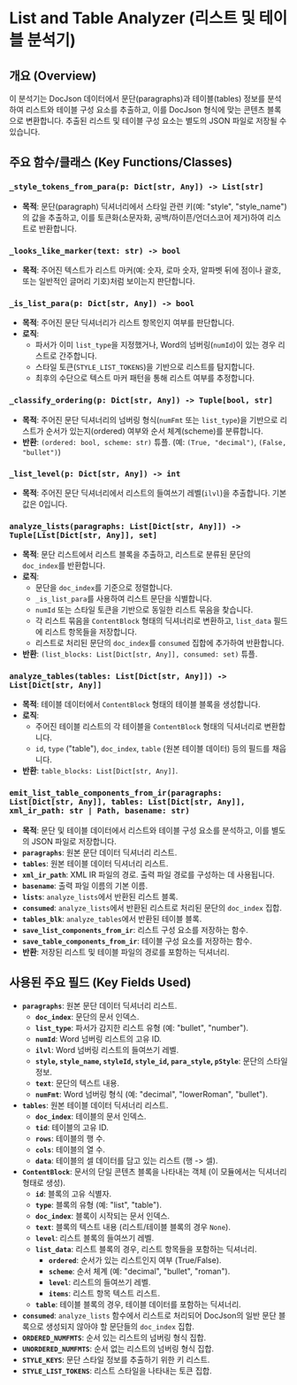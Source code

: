 # List and Table Analyzer (리스트 및 테이블 분석기)

## 개요 (Overview)
이 분석기는 DocJson 데이터에서 문단(paragraphs)과 테이블(tables) 정보를 분석하여 리스트와 테이블 구성 요소를 추출하고, 이를 DocJson 형식에 맞는 콘텐츠 블록으로 변환합니다. 추출된 리스트 및 테이블 구성 요소는 별도의 JSON 파일로 저장될 수 있습니다.

## 주요 함수/클래스 (Key Functions/Classes)

### `_style_tokens_from_para(p: Dict[str, Any]) -> List[str]`
- **목적**: 문단(paragraph) 딕셔너리에서 스타일 관련 키(예: "style", "style_name")의 값을 추출하고, 이를 토큰화(소문자화, 공백/하이픈/언더스코어 제거)하여 리스트로 반환합니다.

### `_looks_like_marker(text: str) -> bool`
- **목적**: 주어진 텍스트가 리스트 마커(예: 숫자, 로마 숫자, 알파벳 뒤에 점이나 괄호, 또는 일반적인 글머리 기호)처럼 보이는지 판단합니다.

### `_is_list_para(p: Dict[str, Any]) -> bool`
- **목적**: 주어진 문단 딕셔너리가 리스트 항목인지 여부를 판단합니다.
- **로직**:
    - 파서가 이미 `list_type`을 지정했거나, Word의 넘버링(`numId`)이 있는 경우 리스트로 간주합니다.
    - 스타일 토큰(`STYLE_LIST_TOKENS`)을 기반으로 리스트를 탐지합니다.
    - 최후의 수단으로 텍스트 마커 패턴을 통해 리스트 여부를 추정합니다.

### `_classify_ordering(p: Dict[str, Any]) -> Tuple[bool, str]`
- **목적**: 주어진 문단 딕셔너리의 넘버링 형식(`numFmt` 또는 `list_type`)을 기반으로 리스트가 순서가 있는지(ordered) 여부와 순서 체계(scheme)를 분류합니다.
- **반환**: `(ordered: bool, scheme: str)` 튜플. (예: `(True, "decimal")`, `(False, "bullet")`)

### `_list_level(p: Dict[str, Any]) -> int`
- **목적**: 주어진 문단 딕셔너리에서 리스트의 들여쓰기 레벨(`ilvl`)을 추출합니다. 기본값은 0입니다.

### `analyze_lists(paragraphs: List[Dict[str, Any]]) -> Tuple[List[Dict[str, Any]], set]`
- **목적**: 문단 리스트에서 리스트 블록을 추출하고, 리스트로 분류된 문단의 `doc_index`를 반환합니다.
- **로직**:
    - 문단을 `doc_index`를 기준으로 정렬합니다.
    - `_is_list_para`를 사용하여 리스트 문단을 식별합니다.
    - `numId` 또는 스타일 토큰을 기반으로 동일한 리스트 묶음을 찾습니다.
    - 각 리스트 묶음을 `ContentBlock` 형태의 딕셔너리로 변환하고, `list_data` 필드에 리스트 항목들을 저장합니다.
    - 리스트로 처리된 문단의 `doc_index`를 `consumed` 집합에 추가하여 반환합니다.
- **반환**: `(list_blocks: List[Dict[str, Any]], consumed: set)` 튜플.

### `analyze_tables(tables: List[Dict[str, Any]]) -> List[Dict[str, Any]]`
- **목적**: 테이블 데이터에서 `ContentBlock` 형태의 테이블 블록을 생성합니다.
- **로직**:
    - 주어진 테이블 리스트의 각 테이블을 `ContentBlock` 형태의 딕셔너리로 변환합니다.
    - `id`, `type` ("table"), `doc_index`, `table` (원본 테이블 데이터) 등의 필드를 채웁니다.
- **반환**: `table_blocks: List[Dict[str, Any]]`.

### `emit_list_table_components_from_ir(paragraphs: List[Dict[str, Any]], tables: List[Dict[str, Any]], xml_ir_path: str | Path, basename: str)`
- **목적**: 문단 및 테이블 데이터에서 리스트와 테이블 구성 요소를 분석하고, 이를 별도의 JSON 파일로 저장합니다.
- **`paragraphs`**: 원본 문단 데이터 딕셔너리 리스트.
- **`tables`**: 원본 테이블 데이터 딕셔너리 리스트.
- **`xml_ir_path`**: XML IR 파일의 경로. 출력 파일 경로를 구성하는 데 사용됩니다.
- **`basename`**: 출력 파일 이름의 기본 이름.
- **`lists`**: `analyze_lists`에서 반환된 리스트 블록.
- **`consumed`**: `analyze_lists`에서 반환된 리스트로 처리된 문단의 `doc_index` 집합.
- **`tables_blk`**: `analyze_tables`에서 반환된 테이블 블록.
- **`save_list_components_from_ir`**: 리스트 구성 요소를 저장하는 함수.
- **`save_table_components_from_ir`**: 테이블 구성 요소를 저장하는 함수.
- **반환**: 저장된 리스트 및 테이블 파일의 경로를 포함하는 딕셔너리.

## 사용된 주요 필드 (Key Fields Used)

- **`paragraphs`**: 원본 문단 데이터 딕셔너리 리스트.
    - **`doc_index`**: 문단의 문서 인덱스.
    - **`list_type`**: 파서가 감지한 리스트 유형 (예: "bullet", "number").
    - **`numId`**: Word 넘버링 리스트의 고유 ID.
    - **`ilvl`**: Word 넘버링 리스트의 들여쓰기 레벨.
    - **`style`, `style_name`, `styleId`, `style_id`, `para_style`, `pStyle`**: 문단의 스타일 정보.
    - **`text`**: 문단의 텍스트 내용.
    - **`numFmt`**: Word 넘버링 형식 (예: "decimal", "lowerRoman", "bullet").
- **`tables`**: 원본 테이블 데이터 딕셔너리 리스트.
    - **`doc_index`**: 테이블의 문서 인덱스.
    - **`tid`**: 테이블의 고유 ID.
    - **`rows`**: 테이블의 행 수.
    - **`cols`**: 테이블의 열 수.
    - **`data`**: 테이블의 셀 데이터를 담고 있는 리스트 (행 -> 셀).
- **`ContentBlock`**: 문서의 단일 콘텐츠 블록을 나타내는 객체 (이 모듈에서는 딕셔너리 형태로 생성).
    - **`id`**: 블록의 고유 식별자.
    - **`type`**: 블록의 유형 (예: "list", "table").
    - **`doc_index`**: 블록이 시작되는 문서 인덱스.
    - **`text`**: 블록의 텍스트 내용 (리스트/테이블 블록의 경우 `None`).
    - **`level`**: 리스트 블록의 들여쓰기 레벨.
    - **`list_data`**: 리스트 블록의 경우, 리스트 항목들을 포함하는 딕셔너리.
        - **`ordered`**: 순서가 있는 리스트인지 여부 (True/False).
        - **`scheme`**: 순서 체계 (예: "decimal", "bullet", "roman").
        - **`level`**: 리스트의 들여쓰기 레벨.
        - **`items`**: 리스트 항목 텍스트 리스트.
    - **`table`**: 테이블 블록의 경우, 테이블 데이터를 포함하는 딕셔너리.
- **`consumed`**: `analyze_lists` 함수에서 리스트로 처리되어 DocJson의 일반 문단 블록으로 생성되지 않아야 할 문단들의 `doc_index` 집합.
- **`ORDERED_NUMFMTS`**: 순서 있는 리스트의 넘버링 형식 집합.
- **`UNORDERED_NUMFMTS`**: 순서 없는 리스트의 넘버링 형식 집합.
- **`STYLE_KEYS`**: 문단 스타일 정보를 추출하기 위한 키 리스트.
- **`STYLE_LIST_TOKENS`**: 리스트 스타일을 나타내는 토큰 집합.
